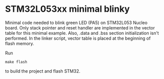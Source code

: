 # STM32L053xx minimal blinky

Minimal code needed to blink green LED (PA5) on STM32L053 Nucleo board.
Only stack pointer and reset handler are implemented in the vector table for this minimal example.
Also, .data and .bss section initialization isn't performed. In the linker script, vector table is placed at the beginning of flash memory.

Run
```console
make flash
```
to build the project and flash STM32.